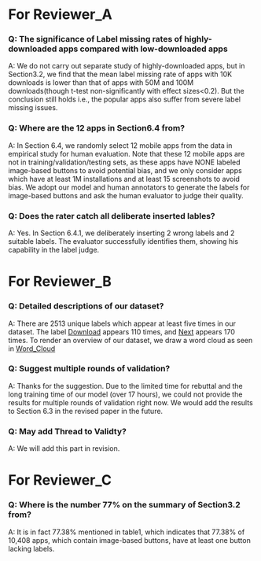 # For Reviewer_A

### Q: The significance of Label missing rates of highly-downloaded apps compared with low-downloaded apps

A: We do not carry out separate study of highly-downloaded apps, but in Section3.2, we find that the mean label missing rate of apps with 10K downloads is lower than that of apps with 50M and 100M downloads(though t-test non-significantly with effect sizes<0.2). But the conclusion still holds i.e., the popular apps also suffer from severe label missing issues. 

### Q: Where are the 12 apps in Section6.4 from?

A: In Section 6.4, we randomly select 12 mobile apps from the data in empirical study for human evaluation. Note that these 12 mobile apps are not in training/validation/testing sets, as these apps have NONE labeled image-based buttons to avoid potential bias, and we only consider apps which have at least 1M installations and at least 15 screenshots to avoid bias. We adopt our model and human annotators to generate the labels for image-based buttons and ask the human evaluator to judge their quality.

### Q: Does the rater catch all deliberate inserted lables?

A: Yes. In Section 6.4.1, we deliberately inserting 2 wrong labels and 2 suitable labels. The evaluator successfully identifies them, showing his capability in the label judge.


# For Reviewer_B

### Q: Detailed descriptions of our dataset?

A: There are 2513 unique labels which appear at least five times in our dataset. The label <u>Download</u> appears 110 times, and <u>Next</u> appears 170 times. To render an overview of our dataset, we draw a word cloud as seen in [Word_Cloud](https://github.com/icse2020Accessibility/icse2020Accessibility/blob/master/Dataset/wordcloud.png) 

### Q: Suggest multiple rounds of validation?

A: Thanks for the suggestion. Due to the limited time for rebuttal and the long training time of our model (over 17 hours), we could not provide the results for multiple rounds of validation right now. We would add the results to Section 6.3 in the revised paper in the future. 

### Q: May add Thread to Validty?
A: We will add this part in revision. 


# For Reviewer_C

### Q: Where is the number 77% on the summary of Section3.2 from?
A: It is in fact 77.38% mentioned in table1, which indicates that 77.38% of 10,408 apps, which contain image-based buttons, have at least one button lacking labels.

